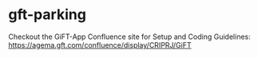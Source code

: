 # gft-parking

Checkout the GiFT-App Confluence site for Setup and Coding Guidelines:
https://agema.gft.com/confluence/display/CRIPRJ/GiFT

